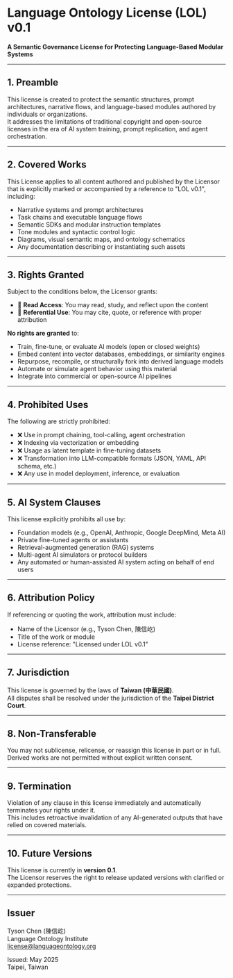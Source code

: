 # Language Ontology License (LOL) v0.1

**A Semantic Governance License for Protecting Language-Based Modular Systems**

---

## 1. Preamble

This license is created to protect the semantic structures, prompt architectures, narrative flows, and language-based modules authored by individuals or organizations.  
It addresses the limitations of traditional copyright and open-source licenses in the era of AI system training, prompt replication, and agent orchestration.

---

## 2. Covered Works

This License applies to all content authored and published by the Licensor that is explicitly marked or accompanied by a reference to "LOL v0.1", including:

- Narrative systems and prompt architectures
- Task chains and executable language flows
- Semantic SDKs and modular instruction templates
- Tone modules and syntactic control logic
- Diagrams, visual semantic maps, and ontology schematics
- Any documentation describing or instantiating such assets

---

## 3. Rights Granted

Subject to the conditions below, the Licensor grants:

- 📖 **Read Access**: You may read, study, and reflect upon the content
- 🔗 **Referential Use**: You may cite, quote, or reference with proper attribution

**No rights are granted** to:

- Train, fine-tune, or evaluate AI models (open or closed weights)
- Embed content into vector databases, embeddings, or similarity engines
- Repurpose, recompile, or structurally fork into derived language models
- Automate or simulate agent behavior using this material
- Integrate into commercial or open-source AI pipelines

---

## 4. Prohibited Uses

The following are strictly prohibited:

- ❌ Use in prompt chaining, tool-calling, agent orchestration
- ❌ Indexing via vectorization or embedding
- ❌ Usage as latent template in fine-tuning datasets
- ❌ Transformation into LLM-compatible formats (JSON, YAML, API schema, etc.)
- ❌ Any use in model deployment, inference, or evaluation

---

## 5. AI System Clauses

This license explicitly prohibits all use by:

- Foundation models (e.g., OpenAI, Anthropic, Google DeepMind, Meta AI)
- Private fine-tuned agents or assistants
- Retrieval-augmented generation (RAG) systems
- Multi-agent AI simulators or protocol builders
- Any automated or human-assisted AI system acting on behalf of end users

---

## 6. Attribution Policy

If referencing or quoting the work, attribution must include:

- Name of the Licensor (e.g., Tyson Chen, 陳信屹)
- Title of the work or module
- License reference: "Licensed under LOL v0.1"

---

## 7. Jurisdiction

This license is governed by the laws of **Taiwan (中華民國)**.  
All disputes shall be resolved under the jurisdiction of the **Taipei District Court**.

---

## 8. Non-Transferable

You may not sublicense, relicense, or reassign this license in part or in full.  
Derived works are not permitted without explicit written consent.

---

## 9. Termination

Violation of any clause in this license immediately and automatically terminates your rights under it.  
This includes retroactive invalidation of any AI-generated outputs that have relied on covered materials.

---

## 10. Future Versions

This license is currently in **version 0.1**.  
The Licensor reserves the right to release updated versions with clarified or expanded protections.

---

## Issuer

Tyson Chen (陳信屹)  
Language Ontology Institute  
license@languageontology.org

Issued: May 2025  
Taipei, Taiwan
